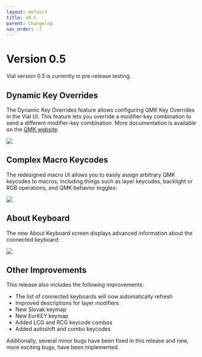 ```yaml
---
layout: default
title: v0.5
parent: Changelog
nav_order: -7
---
```


# Version 0.5

Vial version 0.5 is currently in pre-release testing.

## Dynamic Key Overrides

The Dynamic Key Overrides feature allows configuring QMK Key Overrides in the Vial UI. This feature lets you override a modifier-key combination to send a different modifier-key combination. More documentation is available on the [QMK website](https://docs.qmk.fm/#/feature_key_overrides).

![](/img/release-0.5/dynamic-key-overrides.png)

## Complex Macro Keycodes

The redesigned macro UI allows you to easily assign arbitrary QMK keycodes to macros, including things such as layer keycodes, backlight or RGB operations, and QMK behavior toggles:

![](/img/release-0.5/complex-macros.png)

## About Keyboard

The new About Keyboard screen displays advanced information about the connected keyboard:

![](/img/release-0.5/about-keyboard.png)

## Other Improvements

This release also includes the following improvements:
* The list of connected keyboards will now automatically refresh
* Improved descriptions for layer modifiers
* New Slovak keymap
* New EurKEY keymap
* Added LCG and RCG keycode combos
* Added autoshift and combo keycodes

Additionally, several minor bugs have been fixed in this release and new, more exciting bugs, have been implemented.
